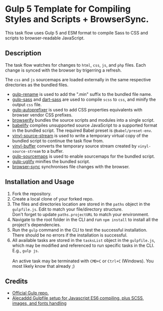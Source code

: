 # Gulp 5 Template for Compiling Styles and Scripts + BrowserSync.
This task flow uses Gulp 5 and ESM format to compile Sass to CSS and scripts to browser-readable JavaScript.

## Description
The task flow watches for changes to `html`, `css`, `js`, and `php` files. Each change is synced with the browser by trigerring a refresh.

The `css` and `js` sourcemaps are loaded externally in the same respective directories as the bundled files.

- [gulp-rename](https://www.npmjs.com/package/gulp-rename) is used to add the ".min" suffix to the bundled file name.
- [gulp-sass](https://www.npmjs.com/package/gulp-sass) and [dart-sass](https://www.npmjs.com/package/sass) are used to compile `scss` to `css`, and minify the output `css` file.
- [gulp-autoprefixer](https://www.npmjs.com/package/gulp-autoprefixer) is used to add CSS properties equivalents with browser vendor CSS prefixes.
- [browserify](https://www.npmjs.com/package/browserify) bundles the source scripts and modules into a single script.
- [babelify](https://www.npmjs.com/package/@types/babelify) compiles unsupported source JavaScript to a supported format in the bundled script.
The required Babel preset is `@babel/preset-env`.
- [vinyl-source-stream](https://www.npmjs.com/package/vinyl-source-stream) is used to write a temporary virtual copy of the bundled script to continue the task flow from.
- [vinyl-buffer](https://www.npmjs.com/package/vinyl-buffer) converts the temporary source stream created by `vinyl-source-stream` to a buffer.
- [gulp-sourcemaps](https://www.npmjs.com/package/gulp-sourcemaps) is used to enable sourcemaps for the bundled script.
- [gulp-uglify](https://www.npmjs.com/package/gulp-uglify) minifies the bundled script.
- [browser-sync](https://www.npmjs.com/package/browser-sync) synchronises file changes with the browser.

## Installation and Usage
1. Fork the repository.
2. Create a local clone of your forked repo.
3. The files and directories location are stored in the `paths` object in the `gulpfile.js`. Edit to match your file/directory structure.\
Don't forget to update `paths.projectURL` to match your environment.
4. Navigate to the root folder in the CLI and run `npm install` to install all the project's dependencies.
5. Run the `gulp` command in the CLI to test the successful installation. There should be no errors if the installation is successful.
6. All available tasks are stored in the `tasksList` object in the `gulpfile.js`, which may be modified and referenced to run specific tasks in the CLI. E.g., `gulp js`.\
\
An active task may be terminated with `CMD+C` or `Ctrl+C` (Windows). You most likely know that already ;)

## Credits
- [Official Gulp repo.](https://github.com/gulpjs/gulp)
- [Alecaddd Gulpfile setup for Javascript ES6 compiling, plus SCSS, images, and fonts handling](https://github.com/Alecaddd/gulp-es6)